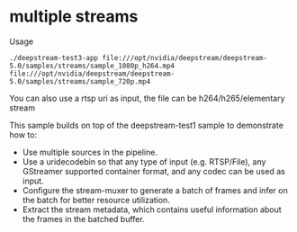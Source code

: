 # multiple streams

Usage

`./deepstream-test3-app file:///opt/nvidia/deepstream/deepstream-5.0/samples/streams/sample_1080p_h264.mp4 file:///opt/nvidia/deepstream/deepstream-5.0/samples/streams/sample_720p.mp4`

You can also use a rtsp uri as input, the file can be h264/h265/elementary stream

This sample builds on top of the deepstream-test1 sample to demonstrate how to:

* Use multiple sources in the pipeline.
* Use a uridecodebin so that any type of input (e.g. RTSP/File), any GStreamer
  supported container format, and any codec can be used as input.
* Configure the stream-muxer to generate a batch of frames and infer on the
  batch for better resource utilization.
* Extract the stream metadata, which contains useful information about the
  frames in the batched buffer.
